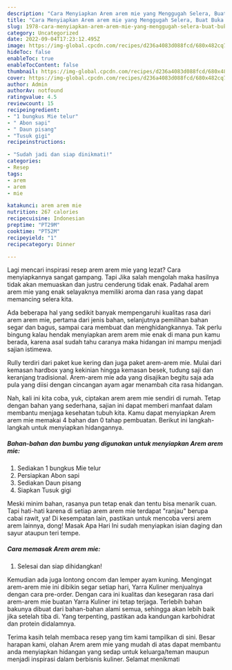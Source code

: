 ```yaml
---
description: "Cara Menyiapkan Arem arem mie yang Menggugah Selera, Buat Buka Puasa Enak"
title: "Cara Menyiapkan Arem arem mie yang Menggugah Selera, Buat Buka Puasa Enak"
slug: 1978-cara-menyiapkan-arem-arem-mie-yang-menggugah-selera-buat-buka-puasa-enak
category: Uncategorized
date: 2022-09-04T17:23:12.495Z
image: https://img-global.cpcdn.com/recipes/d236a4083d088fcd/680x482cq70/arem-arem-mie-foto-resep-utama.jpg
hideToc: false
enableToc: true
enableTocContent: false
thumbnail: https://img-global.cpcdn.com/recipes/d236a4083d088fcd/680x482cq70/arem-arem-mie-foto-resep-utama.jpg
cover: https://img-global.cpcdn.com/recipes/d236a4083d088fcd/680x482cq70/arem-arem-mie-foto-resep-utama.jpg
author: Admin
authorAv: notfound
ratingvalue: 4.5
reviewcount: 15
recipeingredient:
- "1 bungkus Mie telur"
- " Abon sapi"
- " Daun pisang"
- "Tusuk gigi"
recipeinstructions:

- "Sudah jadi dan siap dinikmati!"
categories:
- Resep
tags:
- arem
- arem
- mie

katakunci: arem arem mie 
nutrition: 267 calories
recipecuisine: Indonesian
preptime: "PT29M"
cooktime: "PT52M"
recipeyield: "1"
recipecategory: Dinner

---
```



Lagi mencari inspirasi resep arem arem mie yang lezat? Cara menyiapkannya sangat gampang. Tapi Jika salah mengolah maka hasilnya tidak akan memuaskan dan justru cenderung tidak enak. Padahal arem arem mie yang enak selayaknya memiliki aroma dan rasa yang dapat memancing selera kita.


Ada beberapa hal yang sedikit banyak mempengaruhi kualitas rasa dari arem arem mie, pertama dari jenis bahan, selanjutnya pemilihan bahan segar dan bagus, sampai cara membuat dan menghidangkannya. Tak perlu bingung kalau hendak menyiapkan arem arem mie enak di mana pun kamu berada, karena asal sudah tahu caranya maka hidangan ini mampu menjadi sajian istimewa.

Rully terdiri dari paket kue kering dan juga paket arem-arem mie. Mulai dari kemasan hardbox yang kekinian hingga kemasan besek, tudung saji dan keranjang tradisional. Arem-arem mie ada yang disajikan begitu saja ada pula yang diisi dengan cincangan ayam agar menambah cita rasa hidangan.


Nah, kali ini kita coba, yuk, ciptakan arem arem mie sendiri di rumah. Tetap dengan bahan yang sederhana, sajian ini dapat memberi manfaat dalam membantu menjaga kesehatan tubuh kita. Kamu dapat menyiapkan Arem arem mie memakai 4 bahan dan 0 tahap pembuatan. Berikut ini langkah-langkah untuk menyiapkan hidangannya.

<!--inarticleads1-->

##### Bahan-bahan dan bumbu yang digunakan untuk menyiapkan Arem arem mie:

1. Sediakan 1 bungkus Mie telur
1. Persiapkan  Abon sapi
1. Sediakan  Daun pisang
1. Siapkan Tusuk gigi


Meski minim bahan, rasanya pun tetap enak dan tentu bisa menarik cuan. Tapi hati-hati karena di setiap arem arem mie terdapat &#34;ranjau&#34; berupa cabai rawit, ya! Di kesempatan lain, pastikan untuk mencoba versi arem arem lainnya, dong! Masak Apa Hari Ini sudah menyiapkan isian daging dan sayur ataupun teri tempe. 

<!--inarticleads2-->

##### Cara memasak Arem arem mie:


1. Selesai dan siap dihidangkan!

Kemudian ada juga lontong oncom dan lemper ayam kuning. Mengingat arem-arem mie ini dibikin segar setiap hari, Yarra Kuliner menjualnya dengan cara pre-order. Dengan cara ini kualitas dan kesegaran rasa dari arem-arem mie buatan Yarra Kuliner ini tetap terjaga. Terlebih bahan bakunya dibuat dari bahan-bahan alami semua, sehingga akan lebih baik jika setelah tiba di. Yang terpenting, pastikan ada kandungan karbohidrat dan protein didalamnya. 

Terima kasih telah membaca resep yang tim kami tampilkan di sini. Besar harapan kami, olahan Arem arem mie yang mudah di atas dapat membantu anda menyiapkan hidangan yang sedap untuk keluarga/teman maupun menjadi inspirasi dalam berbisnis kuliner. Selamat menikmati
